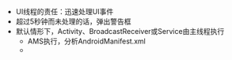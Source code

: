 - UI线程的责任：迅速处理UI事件
- 超过5秒钟而未处理的话，弹出警告框
- 默认情形下，Activity、BroadcastReceiver或Service由主线程执行
	- AMS执行，分析AndroidManifest.xml
	- 
